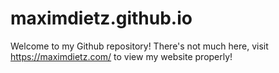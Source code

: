 # maximdietz.github.io

Welcome to my Github repository!
There's not much here, visit https://maximdietz.com/ to view my website properly!
